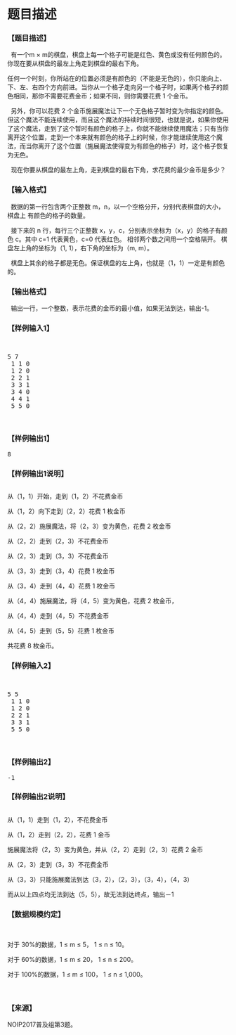 # 题目描述


<h3>
【题目描述】
</h3>
<p>
  有一个m × m的棋盘，棋盘上每一个格子可能是红色、黄色或没有任何颜色的。你现在要从棋盘的最左上角走到棋盘的最右下角。
</p>
<p>
任何一个时刻，你所站在的位置必须是有颜色的（不能是无色的），你只能向上、下、左、右四个方向前进。当你从一个格子走向另一个格子时，如果两个格子的颜色相同，那你不需要花费金币；如果不同，则你需要花费 1 个金币。
</p>
<p>
  另外，你可以花费 2 个金币施展魔法让下一个无色格子暂时变为你指定的颜色。但这个魔法不能连续使用，而且这个魔法的持续时间很短，也就是说，如果你使用了这个魔法，走到了这个暂时有颜色的格子上，你就不能继续使用魔法；只有当你离开这个位置，走到一个本来就有颜色的格子上的时候，你才能继续使用这个魔法，而当你离开了这个位置（施展魔法使得变为有颜色的格子）时，这个格子恢复为无色。
</p>
<p>
  现在你要从棋盘的最左上角，走到棋盘的最右下角，求花费的最少金币是多少？
</p>
<h3>
【输入格式】
</h3>
<p>
  数据的第一行包含两个正整数 m，n，以一个空格分开，分别代表棋盘的大小，棋盘上 有颜色的格子的数量。
</p>
<p>
  接下来的 n 行，每行三个正整数 x，y，c，分别表示坐标为（x，y）的格子有颜色 c。其中 c=1 代表黄色，c=0 代表红色。 相邻两个数之间用一个空格隔开。 棋盘左上角的坐标为（1, 1），右下角的坐标为（m, m）。
</p>
<p>
  棋盘上其余的格子都是无色。保证棋盘的左上角，也就是（1，1）一定是有颜色的。
</p>
<h3>
【输出格式】
</h3>
<p>
  输出一行，一个整数，表示花费的金币的最小值，如果无法到达，输出-1。
</p>
<h3>
【样例输入1】
</h3>
<pre><p>
5 7
 1 1 0
 1 2 0
 2 2 1
 3 3 1
 3 4 0
 4 4 1
 5 5 0
</p>
</pre>
<h3>
【样例输出1】
</h3>
<pre>8</pre>
<h3>
【样例输出1说明】
</h3>
<p>
<img alt="" src="/upload/image/20171206/20171206203518_70882.png"/> 
</p>
<p>
从（1，1）开始，走到（1，2）不花费金币
</p>
<p>
从（1，2）向下走到（2，2）花费 1 枚金币
</p>
<p>
从（2，2）施展魔法，将（2，3）变为黄色，花费 2 枚金币
</p>
<p>
从（2，2）走到（2，3）不花费金币
</p>
<p>
从（2，3）走到（3，3）不花费金币
</p>
<p>
从（3，3）走到（3，4）花费 1 枚金币
</p>
<p>
从（3，4）走到（4，4）花费 1 枚金币
</p>
<p>
从（4，4）施展魔法，将（4，5）变为黄色，花费 2 枚金币，
</p>
<p>
从（4，4）走到（4，5）不花费金币
</p>
<p>
从（4，5）走到（5，5）花费 1 枚金币
</p>
<p>
共花费 8 枚金币。
</p>
<h3>
【样例输入2】
</h3>
<pre><p>
5 5
 1 1 0
 1 2 0
 2 2 1
 3 3 1
 5 5 0
</p>
</pre>
<h3>
【样例输出2】
</h3>
<pre>-1</pre>
<h3>
【样例输出2说明】
</h3>
<p>
<img alt="" src="/upload/image/20171206/20171206203552_44514.png"/> 
</p>
<p>
从（1，1）走到（1，2），不花费金币
</p>
<p>
从（1，2）走到（2，2），花费 1 金币
</p>
<p>
施展魔法将（2，3）变为黄色，并从（2，2）走到（2，3）花费 2 金币
</p>
<p>
从（2，3）走到（3，3）不花费金币
</p>
<p>
从（3，3）只能施展魔法到达（3，2），（2，3），（3，4），（4，3）
</p>
<p>
而从以上四点均无法到达（5，5），故无法到达终点，输出－1
</p>
<h3>
【数据规模约定】
</h3>
<p>
<br/>
</p>
<p>
对于 30%的数据，1 ≤ m ≤ 5， 1 ≤ n ≤ 10。
</p>
<p>
对于 60%的数据，1 ≤ m ≤ 20， 1 ≤ n ≤ 200。
</p>
<p>
对于 100%的数据，1 ≤ m ≤ 100， 1 ≤ n ≤ 1,000。
</p>
<p>
<br/>
</p>
<h3>
【来源】
</h3>
<p>
NOIP2017普及组第3题。
</p>
